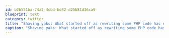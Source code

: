 ```yaml
---
id: b2b551ba-74a2-4cbd-bd82-d25b81d36ca9
blueprint: text
category: twitter
title: "Shaving yaks: What started off as rewriting some PHP code has ended in me buying Adele's recent album."
caption: "Shaving yaks: What started off as rewriting some PHP code has ended in me buying Adele's recent album."
---
```

